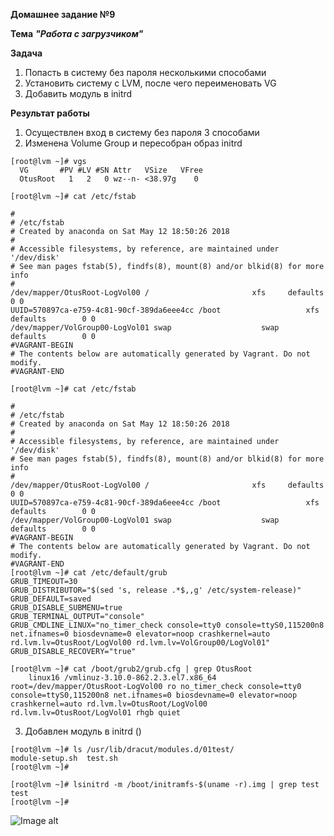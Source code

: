 **Домашнее задание №9**

**Тема** ***"Работа с загрузчиком"***

**Задача**
1. Попасть в систему без пароля несколькими способами
2. Установить систему с LVM, после чего переименовать VG
3. Добавить модуль в initrd

**Результат работы**
1. Осуществлен вход в систему без пароля 3 способами
2. Изменена Volume Group и пересобран образ initrd 
```
[root@lvm ~]# vgs
  VG       #PV #LV #SN Attr   VSize   VFree
  OtusRoot   1   2   0 wz--n- <38.97g    0
```

```
[root@lvm ~]# cat /etc/fstab

#
# /etc/fstab
# Created by anaconda on Sat May 12 18:50:26 2018
#
# Accessible filesystems, by reference, are maintained under '/dev/disk'
# See man pages fstab(5), findfs(8), mount(8) and/or blkid(8) for more info
#
/dev/mapper/OtusRoot-LogVol00 /                       xfs     defaults        0 0
UUID=570897ca-e759-4c81-90cf-389da6eee4cc /boot                   xfs     defaults        0 0
/dev/mapper/VolGroup00-LogVol01 swap                    swap    defaults        0 0
#VAGRANT-BEGIN
# The contents below are automatically generated by Vagrant. Do not modify.
#VAGRANT-END
```

```
[root@lvm ~]# cat /etc/fstab

#
# /etc/fstab
# Created by anaconda on Sat May 12 18:50:26 2018
#
# Accessible filesystems, by reference, are maintained under '/dev/disk'
# See man pages fstab(5), findfs(8), mount(8) and/or blkid(8) for more info
#
/dev/mapper/OtusRoot-LogVol00 /                       xfs     defaults        0 0
UUID=570897ca-e759-4c81-90cf-389da6eee4cc /boot                   xfs     defaults        0 0
/dev/mapper/VolGroup00-LogVol01 swap                    swap    defaults        0 0
#VAGRANT-BEGIN
# The contents below are automatically generated by Vagrant. Do not modify.
#VAGRANT-END
[root@lvm ~]# cat /etc/default/grub
GRUB_TIMEOUT=30
GRUB_DISTRIBUTOR="$(sed 's, release .*$,,g' /etc/system-release)"
GRUB_DEFAULT=saved
GRUB_DISABLE_SUBMENU=true
GRUB_TERMINAL_OUTPUT="console"
GRUB_CMDLINE_LINUX="no_timer_check console=tty0 console=ttyS0,115200n8 net.ifnames=0 biosdevname=0 elevator=noop crashkernel=auto rd.lvm.lv=OtusRoot/LogVol00 rd.lvm.lv=VolGroup00/LogVol01"
GRUB_DISABLE_RECOVERY="true"
```

```
[root@lvm ~]# cat /boot/grub2/grub.cfg | grep OtusRoot
	linux16 /vmlinuz-3.10.0-862.2.3.el7.x86_64 root=/dev/mapper/OtusRoot-LogVol00 ro no_timer_check console=tty0 console=ttyS0,115200n8 net.ifnames=0 biosdevname=0 elevator=noop crashkernel=auto rd.lvm.lv=OtusRoot/LogVol00 rd.lvm.lv=OtusRoot/LogVol01 rhgb quiet
```
3. Добавлен модуль в initrd ()
```
[root@lvm ~]# ls /usr/lib/dracut/modules.d/01test/
module-setup.sh  test.sh
[root@lvm ~]#
```

```
[root@lvm ~]# lsinitrd -m /boot/initramfs-$(uname -r).img | grep test
test
[root@lvm ~]#
```

![Image alt](https://github.com/freemax-0602/grub/raw/main/grub_test.png)